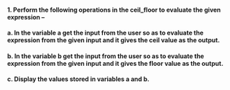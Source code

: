#### 1.	Perform the following operations in the ceil_floor to evaluate the given expression –
####    a.	In the variable a get the input from the user so as to evaluate the expression from the given input and it gives the ceil value as the output.
####    b.	In the variable b get the input from the user so as to evaluate the expression from the given input and it gives the floor value as the output.
####    c.	Display the values stored in variables a and b.
